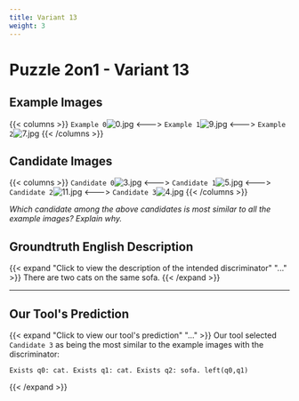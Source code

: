 ```yaml
---
title: Variant 13
weight: 3
---
```


# Puzzle 2on1 - Variant 13

## Example Images
{{< columns >}}
`Example 0`![0.jpg](/natscene_data/images/0.jpg)
<--->
`Example 1`![9.jpg](/natscene_data/images/9.jpg)
<--->
`Example 2`![7.jpg](/natscene_data/images/7.jpg)
{{< /columns >}}

## Candidate Images
{{< columns >}}
`Candidate 0`![3.jpg](/natscene_data/images/3.jpg)
<--->
`Candidate 1`![5.jpg](/natscene_data/images/5.jpg)
<--->
`Candidate 2`![11.jpg](/natscene_data/images/11.jpg)
<--->
`Candidate 3`![4.jpg](/natscene_data/images/4.jpg)
{{< /columns >}}

*Which candidate among the above candidates is most similar to all the example images? Explain why.*

## Groundtruth English Description

{{< expand "Click to view the description of the intended discriminator" "..." >}}
There are two cats on the same sofa.
{{< /expand >}}

---



## Our Tool's Prediction

{{< expand "Click to view our tool's prediction" "..." >}}
Our tool selected `Candidate 3` as being the most similar to the example images with the discriminator:
```plaintext
Exists q0: cat. Exists q1: cat. Exists q2: sofa. left(q0,q1)
```
{{< /expand >}}

